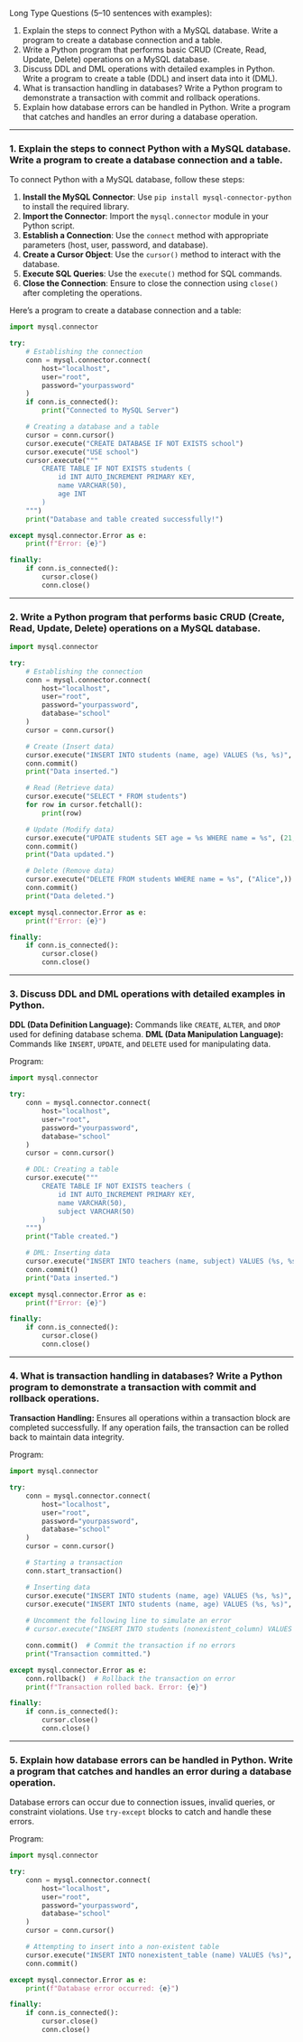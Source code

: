Long Type Questions (5–10 sentences with examples):
1.	Explain the steps to connect Python with a MySQL database. Write a program to create a database connection and a table.
2.	Write a Python program that performs basic CRUD (Create, Read, Update, Delete) operations on a MySQL database.
3.	Discuss DDL and DML operations with detailed examples in Python. Write a program to create a table (DDL) and insert data into it (DML).
4.	What is transaction handling in databases? Write a Python program to demonstrate a transaction with commit and rollback operations.
5.	Explain how database errors can be handled in Python. Write a program that catches and handles an error during a database operation.

------------------

### 1. Explain the steps to connect Python with a MySQL database. Write a program to create a database connection and a table.

To connect Python with a MySQL database, follow these steps:

1. **Install the MySQL Connector**: Use `pip install mysql-connector-python` to install the required library.
2. **Import the Connector**: Import the `mysql.connector` module in your Python script.
3. **Establish a Connection**: Use the `connect` method with appropriate parameters (host, user, password, and database).
4. **Create a Cursor Object**: Use the `cursor()` method to interact with the database.
5. **Execute SQL Queries**: Use the `execute()` method for SQL commands.
6. **Close the Connection**: Ensure to close the connection using `close()` after completing the operations.

Here’s a program to create a database connection and a table:

```python
import mysql.connector

try:
    # Establishing the connection
    conn = mysql.connector.connect(
        host="localhost",
        user="root",
        password="yourpassword"
    )
    if conn.is_connected():
        print("Connected to MySQL Server")

    # Creating a database and a table
    cursor = conn.cursor()
    cursor.execute("CREATE DATABASE IF NOT EXISTS school")
    cursor.execute("USE school")
    cursor.execute("""
        CREATE TABLE IF NOT EXISTS students (
            id INT AUTO_INCREMENT PRIMARY KEY,
            name VARCHAR(50),
            age INT
        )
    """)
    print("Database and table created successfully!")

except mysql.connector.Error as e:
    print(f"Error: {e}")

finally:
    if conn.is_connected():
        cursor.close()
        conn.close()
```

---

### 2. Write a Python program that performs basic CRUD (Create, Read, Update, Delete) operations on a MySQL database.

```python
import mysql.connector

try:
    # Establishing the connection
    conn = mysql.connector.connect(
        host="localhost",
        user="root",
        password="yourpassword",
        database="school"
    )
    cursor = conn.cursor()

    # Create (Insert data)
    cursor.execute("INSERT INTO students (name, age) VALUES (%s, %s)", ("Alice", 20))
    conn.commit()
    print("Data inserted.")

    # Read (Retrieve data)
    cursor.execute("SELECT * FROM students")
    for row in cursor.fetchall():
        print(row)

    # Update (Modify data)
    cursor.execute("UPDATE students SET age = %s WHERE name = %s", (21, "Alice"))
    conn.commit()
    print("Data updated.")

    # Delete (Remove data)
    cursor.execute("DELETE FROM students WHERE name = %s", ("Alice",))
    conn.commit()
    print("Data deleted.")

except mysql.connector.Error as e:
    print(f"Error: {e}")

finally:
    if conn.is_connected():
        cursor.close()
        conn.close()
```

---

### 3. Discuss DDL and DML operations with detailed examples in Python.

**DDL (Data Definition Language):** Commands like `CREATE`, `ALTER`, and `DROP` used for defining database schema.
**DML (Data Manipulation Language):** Commands like `INSERT`, `UPDATE`, and `DELETE` used for manipulating data.

Program:

```python
import mysql.connector

try:
    conn = mysql.connector.connect(
        host="localhost",
        user="root",
        password="yourpassword",
        database="school"
    )
    cursor = conn.cursor()

    # DDL: Creating a table
    cursor.execute("""
        CREATE TABLE IF NOT EXISTS teachers (
            id INT AUTO_INCREMENT PRIMARY KEY,
            name VARCHAR(50),
            subject VARCHAR(50)
        )
    """)
    print("Table created.")

    # DML: Inserting data
    cursor.execute("INSERT INTO teachers (name, subject) VALUES (%s, %s)", ("Mr. Smith", "Math"))
    conn.commit()
    print("Data inserted.")

except mysql.connector.Error as e:
    print(f"Error: {e}")

finally:
    if conn.is_connected():
        cursor.close()
        conn.close()
```

---

### 4. What is transaction handling in databases? Write a Python program to demonstrate a transaction with commit and rollback operations.

**Transaction Handling:** Ensures all operations within a transaction block are completed successfully. If any operation fails, the transaction can be rolled back to maintain data integrity.

Program:

```python
import mysql.connector

try:
    conn = mysql.connector.connect(
        host="localhost",
        user="root",
        password="yourpassword",
        database="school"
    )
    cursor = conn.cursor()

    # Starting a transaction
    conn.start_transaction()

    # Inserting data
    cursor.execute("INSERT INTO students (name, age) VALUES (%s, %s)", ("Bob", 22))
    cursor.execute("INSERT INTO students (name, age) VALUES (%s, %s)", ("Carol", 23))
    
    # Uncomment the following line to simulate an error
    # cursor.execute("INSERT INTO students (nonexistent_column) VALUES (%s)", ("Error",))

    conn.commit()  # Commit the transaction if no errors
    print("Transaction committed.")

except mysql.connector.Error as e:
    conn.rollback()  # Rollback the transaction on error
    print(f"Transaction rolled back. Error: {e}")

finally:
    if conn.is_connected():
        cursor.close()
        conn.close()
```

---

### 5. Explain how database errors can be handled in Python. Write a program that catches and handles an error during a database operation.

Database errors can occur due to connection issues, invalid queries, or constraint violations. Use `try-except` blocks to catch and handle these errors.

Program:

```python
import mysql.connector

try:
    conn = mysql.connector.connect(
        host="localhost",
        user="root",
        password="yourpassword",
        database="school"
    )
    cursor = conn.cursor()

    # Attempting to insert into a non-existent table
    cursor.execute("INSERT INTO nonexistent_table (name) VALUES (%s)", ("John",))
    conn.commit()

except mysql.connector.Error as e:
    print(f"Database error occurred: {e}")

finally:
    if conn.is_connected():
        cursor.close()
        conn.close()
```
